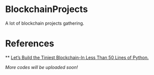 # BlockchainProjects
A lot of blockchain projects gathering.


# References
** [Let’s Build the Tiniest Blockchain-In Less Than 50 Lines of Python.](https://medium.com/crypto-currently/lets-build-the-tiniest-blockchain-e70965a248b)



*More codes will be uploaded soon!*
